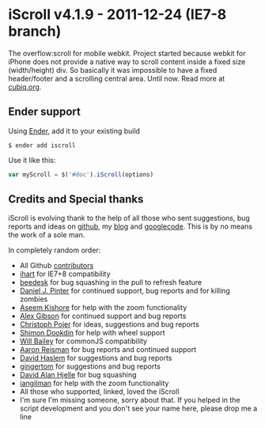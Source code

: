 iScroll v4.1.9 - 2011-12-24 (IE7-8 branch)
===========================

The overflow:scroll for mobile webkit. Project started because webkit for iPhone does not provide a native way to scroll content inside a fixed size (width/height) div. So basically it was impossible to have a fixed header/footer and a scrolling central area. Until now. Read more at [cubiq.org](http://cubiq.org).

## Ender support
Using [Ender](http://ender.no.de), add it to your existing build

    $ ender add iscroll

Use it like this:

``` js
var myScroll = $('#doc').iScroll(options)
```

## Credits and Special thanks
iScroll is evolving thank to the help of all those who sent suggestions, bug reports and ideas on [github](https://github.com/cubiq/iscroll), my [blog](http://cubiq.org) and [googlecode](http://code.google.com/p/iscroll-js/). This is by no means the work of a sole man.

In completely random order:

- All Github [contributors](https://github.com/cubiq/iscroll/contributors)
- [ihart](https://github.com/ihart) for IE7+8 compatibility
- [beedesk](http://beedesk.com) for bug squashing in the pull to refresh feature
- [Daniel J. Pinter](http://twitter.com/#!/HeadDZombie) for continued support, bug reports and for killing zombies
- [Aseem Kishore](http://about.me/aseemk) for help with the zoom functionality
- [Alex Gibson](http://miniapps.co.uk/) for continued support and bug reports
- [Christoph Pojer](http://cpojer.net) for ideas, suggestions and bug reports
- [Shimon Dookdin](https://github.com/shimondoodkin) for help with wheel support
- [Will Bailey](http://blog.thirtymontgomery.com/) for commonJS compatibility
- [Aaron Reisman](https://github.com/lifeiscontent) for bug reports and continued support
- [David Haslem](https://github.com/therabidbanana) for suggestions and bug reports
- [gingertom](https://github.com/gingertom) for suggestions and bug reports
- [David Alan Hjelle](https://github.com/dahjelle) for bug squashing
- [iangilman](https://github.com/iangilman) for help with the zoom functionality
- All those who supported, linked, loved the iScroll
- I'm sure I'm missing someone, sorry about that. If you helped in the script development and you don't see your name here, please drop me a line

